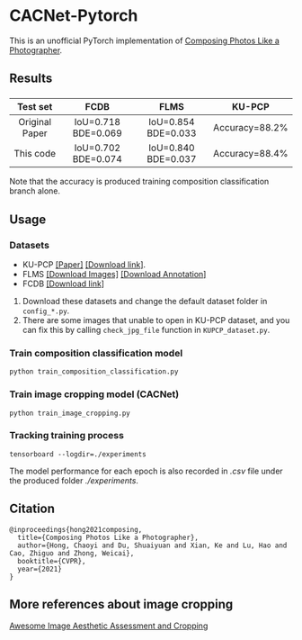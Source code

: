 # CACNet-Pytorch
This is an unofficial PyTorch implementation of [Composing Photos Like a Photographer](https://openaccess.thecvf.com/content/CVPR2021/html/Hong_Composing_Photos_Like_a_Photographer_CVPR_2021_paper.html).

## Results

### 
| Test set | FCDB | FLMS | KU-PCP |
|:--:|:--:|:--:|:--:|
| Original Paper | IoU=0.718 BDE=0.069 | IoU=0.854 BDE=0.033 | Accuracy=88.2% |
| This code      | IoU=0.702 BDE=0.074 | IoU=0.840 BDE=0.037 | Accuracy=88.4% |

Note that the accuracy is produced training composition classification branch alone.

## Usage

### Datasets
+ KU-PCP [[Paper]](https://www.sciencedirect.com/science/article/abs/pii/S1047320318301147)
[[Download link]](http://mcl.korea.ac.kr/research/Submitted/jtlee_JVCIR2018/KU_PCP_Dataset.zip).
+ FLMS [[Download Images]](http://fangchen.org/proj_page/FLMS_mm14/data/radomir500_image/image.tar) [[Download Annotation]](http://fangchen.org/proj_page/FLMS_mm14/data/radomir500_gt/release_data.tar)
+ FCDB [[Download link]](https://github.com/yiling-chen/flickr-cropping-dataset)

1. Download these datasets and change the default dataset folder in ``config_*.py``. 
2. There are some images that unable to open in KU-PCP dataset, and you can fix this by calling ``check_jpg_file`` function in ``KUPCP_dataset.py``.

### Train composition classification model
```
python train_composition_classification.py
```

### Train image cropping model (CACNet)
```
python train_image_cropping.py
```

### Tracking training process
```
tensorboard --logdir=./experiments
```
The model performance for each epoch is also recorded in *.csv* file under the produced folder *./experiments*. 

## Citation
```
@inproceedings{hong2021composing,
  title={Composing Photos Like a Photographer},
  author={Hong, Chaoyi and Du, Shuaiyuan and Xian, Ke and Lu, Hao and Cao, Zhiguo and Zhong, Weicai},
  booktitle={CVPR},
  year={2021}
}
```

## More references about image cropping 
[Awesome Image Aesthetic Assessment and Cropping](https://github.com/bcmi/Awesome-Aesthetic-Evaluation-and-Cropping)
